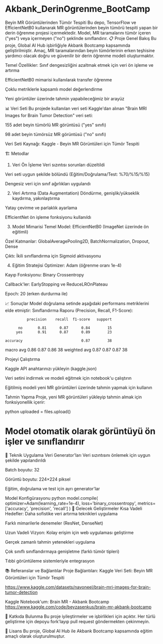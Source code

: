 # Akbank_DerinOgrenme_BootCamp
Beyin MR Görüntülerinden Tümör Tespiti
Bu depo, TensorFlow ve EfficientNetB0 kullanarak MR görüntülerinden beyin tümörü tespiti yapan bir derin öğrenme projesi içermektedir. Model, MR taramalarını tümör içeren ("yes") veya içermeyen ("no") şeklinde sınıflandırır.
📋 Proje Genel Bakış
Bu proje, Global AI Hub işbirliğiyle Akbank Bootcamp kapsamında geliştirilmiştir. Amaç, MR taramalarından beyin tümörlerinin erken teşhisine yardımcı olacak doğru ve güvenilir bir derin öğrenme modeli oluşturmaktır.

Temel Özellikler:
Sınıf dengesizliğini azaltmak etmek için veri ön işleme ve artırma

EfficientNetB0 mimarisi kullanılarak transfer öğrenme

Çoklu metriklerle kapsamlı model değerlendirme

Yeni görüntüler üzerinde tahmin yapabileceğimiz bir arayüz

📊 Veri Seti
Bu projede kullanılan veri seti Kaggle'dan alınan "Brain MRI Images for Brain Tumor Detection" veri seti:

155 adet beyin tümörlü MR görüntüsü ("yes" sınıfı)

98 adet beyin tümörsüz MR görüntüsü ("no" sınıfı)

Veri Seti Kaynağı: Kaggle - Beyin MR Görüntüleri için Tümör Tespiti

🏗️ Metodlar
1. Veri Ön İşleme 
Veri sızıntısı sorunları düzeltildi

Veri seti uygun şekilde bölündü (Eğitim/Doğrulama/Test: %70/%15/%15)

Dengesiz veri için sınıf ağırlıkları uygulandı

2. Veri Artırma (Data Augmentation)
Döndürme, genişlik/yükseklik kaydırma, yakınlaştırma

Yatay çevirme ve parlaklık ayarlama

EfficientNet ön işleme fonksiyonu kullanıldı

3. Model Mimarisi
Temel Model: EfficientNetB0 (ImageNet üzerinde ön eğitimli)

Özel Katmanlar: GlobalAveragePooling2D, BatchNormalization, Dropout, Dense

Çıktı: İkili sınıflandırma için Sigmoid aktivasyonu

4. Eğitim Stratejisi
Optimizer: Adam (öğrenme oranı 1e-4)

Kayıp Fonksiyonu: Binary Crossentropy

Callback'ler: EarlyStopping ve ReduceLROnPlateau

Epoch: 20 (erken durdurma ile)

📈 Sonuçlar
Model doğrulama setinde aşağıdaki performans metriklerini elde etmiştir:
Sınıflandırma Raporu (Precision, Recall, F1-Score):

              precision    recall  f1-score   support

          no       0.81      0.87      0.84        15
         yes       0.91      0.87      0.89        23

    accuracy                           0.87        38
   macro avg       0.86      0.87      0.86        38
weighted avg       0.87      0.87      0.87        38

Projeyi Çalıştırma

Kaggle API anahtarınızı yükleyin (kaggle.json)

Veri setini indirmek ve modeli eğitmek için notebook'u çalıştırın

Eğitilmiş modeli yeni MR görüntüleri üzerinde tahmin yapmak için kullanın

Tahmin Yapma
Proje, yeni MR görüntüleri yükleyip tahmin almak için fonksiyonellik içerir:

python
uploaded = files.upload()

# Model otomatik olarak görüntüyü ön işler ve sınıflandırır
🔧 Teknik Uygulama
Veri Generator'ları
Veri sızıntısını önlemek için uygun şekilde yapılandırıldı

Batch boyutu: 32

Görüntü boyutu: 224×224 piksel

Eğitim, doğrulama ve test için ayrı generator'lar

Model Konfigürasyonu
python
model.compile(
    optimizer=Adam(learning_rate=1e-4),
    loss='binary_crossentropy',
    metrics=['accuracy', 'precision', 'recall']
)
🎯 Gelecek Geliştirmeler
Kısa Vadeli Hedefler:
Daha sofistike veri artırma teknikleri uygulama

Farklı mimarilerle denemeler (ResNet, DenseNet)

Uzun Vadeli Vizyon:
Kolay erişim için web uygulaması geliştirme

Gerçek zamanlı tahmin yetenekleri uygulama

Çok sınıflı sınıflandırmaya genişletme (farklı tümör tipleri)

Tıbbi görüntüleme sistemleriyle entegrasyon

📚 Referanslar ve Bağlantılar
Proje Bağlantıları:
Kaggle Veri Seti: Beyin MR Görüntüleri için Tümör Tespiti

https://www.kaggle.com/datasets/navoneel/brain-mri-images-for-brain-tumor-detection

Kaggle Notebook'um: Brain MR - Akbank Bootcamp
https://www.kaggle.com/code/beyzasenkus/brain-mr-akbank-bootcamp



🤝 Katkıda Bulunma
Bu proje iyileştirmeler ve işbirlikleri için açıktır. Her türlü geliştirme için depoyu fork'layıp pull request göndermekten çekinmeyin.

📄 Lisans
Bu proje, Global AI Hub ile Akbank Bootcamp kapsamında eğitim amaçlı olarak oluşturulmuştur.

